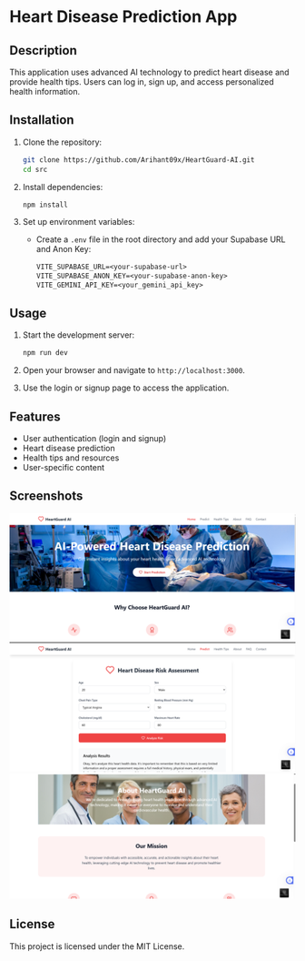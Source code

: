# Heart Disease Prediction App

## Description

This application uses advanced AI technology to predict heart disease and provide health tips. Users can log in, sign up, and access personalized health information.

## Installation

1. Clone the repository:

   ```bash
   git clone https://github.com/Arihant09x/HeartGuard-AI.git
   cd src
   ```

2. Install dependencies:

   ```bash
   npm install
   ```

3. Set up environment variables:
   - Create a `.env` file in the root directory and add your Supabase URL and Anon Key:
     ```
     VITE_SUPABASE_URL=<your-supabase-url>
     VITE_SUPABASE_ANON_KEY=<your-supabase-anon-key>
     VITE_GEMINI_API_KEY=<your_gemini_api_key>
     ```

## Usage

1. Start the development server:

   ```bash
   npm run dev
   ```

2. Open your browser and navigate to `http://localhost:3000`.

3. Use the login or signup page to access the application.

## Features

- User authentication (login and signup)
- Heart disease prediction
- Health tips and resources
- User-specific content

## Screenshots

![Home Page](src/home.png)
![Predict Page](src/predict.png)
![About Page](src/about.png)

## License

This project is licensed under the MIT License.
